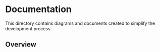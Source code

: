 # Documentation

This directory contains diagrams and documents created to simplify the development process.

## Overview
